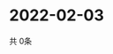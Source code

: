 # 2022-02-03
  共 0条

  <!-- BEGIN -->
  <!-- 最后更新时间Thu Feb 03 2022 09:03:39 GMT+0000 (Coordinated Universal Time) -->
  
  <!-- END -->
  
  